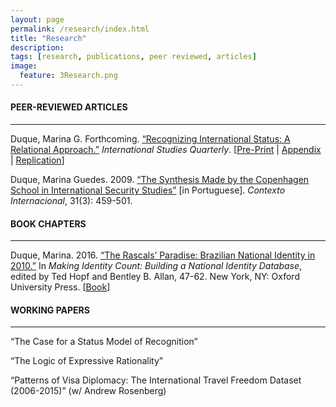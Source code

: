 ```yaml
---
layout: page
permalink: /research/index.html
title: "Research"
description:
tags: [research, publications, peer reviewed, articles]
image:
  feature: 3Research.png
---
```


#### PEER-REVIEWED ARTICLES
------

Duque, Marina G. Forthcoming. <a href="https://doi.org/10.1093/isq/sqy001" target="_blank">“Recognizing International Status: A Relational Approach.”</a> _International Studies Quarterly_. [<a href="https://doi.org/10.1093/isq/sqy001" target="_blank">Pre-Print</a> | <a href="https://doi.org/10.1093/isq/sqy001" target="_blank">Appendix</a> | <a href="https://doi.org/10.7910/DVN/4K7SQC" target="_blank">Replication</a>]

Duque, Marina Guedes. 2009. <a href="http://www.scielo.br/pdf/cint/v31n3/v31n3a03.pdf" target="_blank">“The Synthesis Made by the Copenhagen School in International Security Studies”</a> [in Portuguese]. _Contexto Internacional_, 31(3): 459-501.


#### BOOK CHAPTERS
------
Duque, Marina. 2016. <a href="http://www.scielo.br/pdf/cint/v31n3/v31n3a03.pdf" target="_blank">“The Rascals’ Paradise: Brazilian National Identity in 2010.”</a> In _Making Identity Count: Building a National Identity Database_, edited by Ted Hopf and Bentley B. Allan, 47-62. New York, NY: Oxford University Press. [<a href="https://www.amazon.com/dp/019025548X/ref=cm_sw_r_tw_dp_U_x_0kJ-AbVP1RXW9" target="_blank">Book</a>]


#### WORKING PAPERS
------
“The Case for a Status Model of Recognition”

“The Logic of Expressive Rationality”

“Patterns of Visa Diplomacy: The International Travel Freedom Dataset (2006-2015)” (w/ Andrew Rosenberg)
